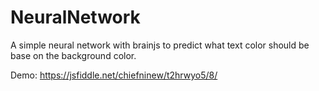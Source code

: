 # NeuralNetwork

A simple neural network with brainjs to predict what text color should be base on the background color.

Demo: https://jsfiddle.net/chiefninew/t2hrwyo5/8/
